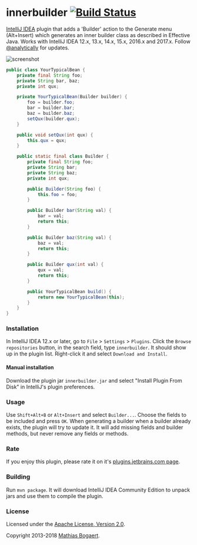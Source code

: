 innerbuilder [![Build Status](https://travis-ci.org/analytically/innerbuilder.svg?branch=master)](https://travis-ci.org/analytically/innerbuilder)
============

[IntelliJ IDEA](https://www.jetbrains.com/idea/) plugin that adds a 'Builder' action to the Generate menu (Alt+Insert)
which generates an inner builder class as described in Effective Java. Works with IntelliJ IDEA 12.x, 13.x, 14.x, 
15.x, 2016.x and 2017.x. Follow [@analytically](https://twitter.com/analytically) for updates.

![screenshot](screenshot.png)

```java
public class YourTypicalBean {
    private final String foo;
    private String bar, baz;
    private int qux;

    private YourTypicalBean(Builder builder) {
        foo = builder.foo;
        bar = builder.bar;
        baz = builder.baz;
        setQux(builder.qux);
    }

    public void setQux(int qux) {
        this.qux = qux;
    }

    public static final class Builder {
        private final String foo;
        private String bar;
        private String baz;
        private int qux;

        public Builder(String foo) {
            this.foo = foo;
        }

        public Builder bar(String val) {
            bar = val;
            return this;
        }

        public Builder baz(String val) {
            baz = val;
            return this;
        }

        public Builder qux(int val) {
            qux = val;
            return this;
        }

        public YourTypicalBean build() {
            return new YourTypicalBean(this);
        }
    }
}
```

### Installation

In IntelliJ IDEA 12.x or later, go to `File` > `Settings` > `Plugins`. Click the `Browse repositories` button, in
the search field, type `innerbuilder`. It should show up in the plugin list. Right-click it and select `Download and Install`.

#### Manual installation

Download the plugin jar `innerbuilder.jar` and select "Install Plugin From Disk" in IntelliJ's plugin preferences.

### Usage

Use `Shift+Alt+B` or `Alt+Insert` and select `Builder...`. Choose the fields to be included and press `OK`. When generating a
builder when a builder already exists, the plugin will try to update it. It will add missing fields and builder methods, but
never remove any fields or methods.

### Rate

If you enjoy this plugin, please rate it on it's [plugins.jetbrains.com page](https://plugins.jetbrains.com/plugin/7354).

### Building

Run `mvn package`. It will download IntelliJ IDEA Community Edition to unpack jars and use them to compile the plugin.

### License

Licensed under the [Apache License, Version 2.0](http://www.apache.org/licenses/LICENSE-2.0).

Copyright 2013-2018 [Mathias Bogaert](mailto:mathias.bogaert@gmail.com).
